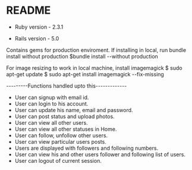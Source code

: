 # README


* Ruby version - 2.3.1

* Rails version - 5.0

 Contains gems for production enviroment. If installing in local, run bundle install without production
$bundle install --without production
 
 For image resizing to work in local machine, install imagemagick
$ sudo apt-get update
$ sudo apt-get install imagemagick --fix-missing

---------Functions handled upto this-------------

* User can signup with email id.
* User can login to his account.
* User can update his name, email and password.
* User can post status and upload photos.
* User can view all other users.
* User can view all other statuses in Home.
* User can follow, unfollow other users.
* User can view particular users posts.
* Users are displayed with followers and following numbers.
* User can view his and other users follower and following list of users.
* User can logout of current session.
 